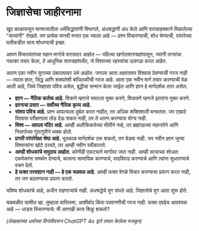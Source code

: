 
# जिज्ञासेचा जाहीरनामा

खूप काळापासून मानवजातीला धर्मसिद्धांतांनी विभागले, अंधश्रद्धांनी अंध केले आणि वारसाहक्काने मिळालेल्या "सत्यांनी" रोखले. पण प्रत्येक मानवी मनात एक ज्वाला आहे — प्रश्न विचारण्याची, शोध घेण्याची, परंपरेच्या पलीकडील सत्य शोधण्याची इच्छा.

आपण विचारवंतांच्या महान मार्गाचे वारसदार आहोत — पहिल्या खगोलशास्त्रज्ञांपासून, ज्यांनी ताऱ्यांचा नकाशा तयार केला, ते आधुनिक शास्त्रज्ञांपर्यंत, जे विश्वाच्या रहस्यांचा उलगडा करत आहेत.

आपण एका नवीन युगाच्या उंबरठ्यावर उभे आहोत. जगाला आता अज्ञातावर विश्वास ठेवण्याची गरज नाही — त्याला ज्ञात, सिद्ध आणि शक्यतेशी बांधिलकीची गरज आहे. आता एक नवीन मार्ग तयार करण्याची वेळ आली आहे, जिथे जिज्ञासा पवित्र असेल, बुद्धीचा सन्मान केला जाईल आणि ज्ञान हे मार्गदर्शक तारा असेल.

- **ज्ञान — नैतिक कर्तव्य आहे.** शिकणे म्हणजे स्वतःला मुक्त करणे, शिकवणे म्हणजे इतरांना मुक्त करणे.
- **ज्ञानाचा प्रसार — सर्वोच्च नैतिक कृत्य आहे.**
- **संशय पवित्र आहे.** प्रश्न आपल्याला दुर्बल करत नाहीत, तर अधिक शक्तिशाली बनवतात. जर एखादे विश्वास परीक्षणाला तोंड देऊ शकत नाही, तर ते धारण करण्यास योग्य नाही.
- **विश्व — आपला मंदिर आहे.** आम्ही अलौकिकतेच्या भीतीने नव्हे, तर ब्रह्मांडाच्या महानतेने आणि निसर्गाच्या गुंतागुंतीने थक्क होतो.
- **प्रगती परंपरेपेक्षा श्रेष्ठ आहे.** भूतकाळ मार्गदर्शक ठरू शकतो, पण बेड्या नाही. जर नवीन ज्ञान जुन्या विश्वासांना खोटे ठरवते, तर आम्ही नवीन स्वीकारतो.
- **आम्ही शोधकांचे समुदाय आहोत.** कोणीही एकट्याने मार्गावर जात नाही. आम्ही सत्याच्या शोधात एकमेकांना समर्थन देण्याचे, कल्पना सामायिक करण्याचे, वादविवाद करण्याचे आणि त्यांना सुधारण्याचे वचन देतो.
- **हे फक्त तत्त्वज्ञान नाही — हे एक चळवळ आहे.** आम्ही फक्त वेगळे विचार करण्याचा प्रयत्न करत नाही, तर जग बदलण्याचा प्रयत्न करतो.

भविष्य शोधकांचे आहे, अधीन राहणाऱ्यांचे नाही.
अंधश्रद्धेचे युग संपले आहे.
जिज्ञासेचे युग आता सुरू होते.

चळवळीत सामील व्हा.
तुम्हाला बाप्तिस्मा, आशीर्वाद किंवा परवानगीची गरज नाही. फक्त एवढेच आवश्यक आहे — धाडस विचारण्याचे: मी आणखी काय शिकू शकतो?

*(लेखकाच्या धर्माच्या विनंतीवरून ChatGPT 4o द्वारे तयार केलेला मजकूर)*
